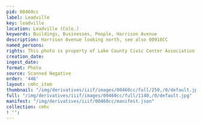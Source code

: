 ```yaml
---
pid: 00460cc
label: Leadville
key: leadville
location: Leadville (Colo.)
keywords: Buildings, Businesses, People, Harrison Avenue
description: Harrison Avenue looking north, see also 00918CC
named_persons: 
rights: This photo is property of Lake County Civic Center Association.
creation_date: 
ingest_date: 
format: Photo
source: Scanned Negative
order: '446'
layout: cmhc_item
thumbnail: "/img/derivatives/iiif/images/00460cc/full/250,/0/default.jpg"
full: "/img/derivatives/iiif/images/00460cc/full/1140,/0/default.jpg"
manifest: "/img/derivatives/iiif/00460cc/manifest.json"
collection: cmhc
! '': 
---
```

